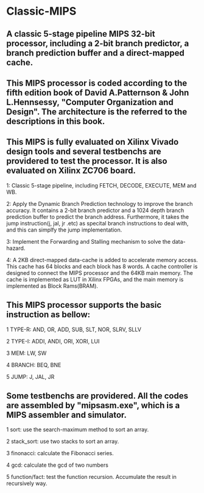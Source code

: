 # Classic-MIPS
## A classic 5-stage pipeline MIPS 32-bit processor, including a 2-bit branch predictor, a branch prediction buffer and a direct-mapped cache.

## This MIPS processor is coded according to the fifth edition book of David A.Patternson & John L.Hennsessy, "Computer Organization and Design". The architecture is the referred to the descriptions in this book.

## This MIPS is fully evaluated on Xilinx Vivado design tools and several testbenchs are providered to test the processor. It is also evaluated on Xilinx ZC706 board.
1: Classic 5-stage pipeline, including FETCH, DECODE, EXECUTE, MEM and WB.

2: Apply the Dynamic Branch Prediction technology to improve the branch accuracy. It contains a 2-bit branch predictor and a 1024 depth branch prediction buffer to predict the branch address. Furthermore, it takes the jump instruction(j, jal, jr .etc) as specital branch instructions to deal with, and this can simplfy the jump implementation.

3: Implement the Forwarding and Stalling mechanism to solve the data-hazard.

4: A 2KB direct-mapped data-cache is added to accelerate memory access. This cache has 64 blocks and each block has 8 words. A cache controller is designed to connect the MIPS processor and the 64KB main memory. The cache is implemented as LUT in Xilinx FPGAs, and the main memory is implemented as Block Rams(BRAM).

## This MIPS processor supports the basic instruction as bellow:
1 TYPE-R: AND, OR, ADD, SUB, SLT, NOR, SLRV, SLLV

2 TYPE-I: ADDI, ANDI, ORI, XORI, LUI

3 MEM: LW, SW

4 BRANCH: BEQ, BNE

5 JUMP: J, JAL, JR

## Some testbenchs are providered. All the codes are assembled by "mipsasm.exe", which is a MIPS assembler and simulator.
1 sort: use the search-maximum method to sort an array.

2 stack_sort: use two stacks to sort an array.

3 finonacci: calculate the Fibonacci series.

4 gcd: calculate the gcd of two numbers

5 function/fact: test the function recursion. Accumulate the result in recursively way.



